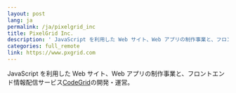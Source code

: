 ```yaml
---
layout: post
lang: ja
permalink: /ja/pixelgrid_inc
title: PixelGrid Inc.
description: ' JavaScript を利用した Web サイト、Web アプリの制作事業と、フロントエンド情報配信サービスCodeGridの開発・運営。 '
categories: full_remote
link: https://www.pxgrid.com
---
```


<p>JavaScript を利用した Web サイト、Web アプリの制作事業と、フロントエンド情報配信サービス<a href="https://www.codegrid.net/">CodeGrid</a>の開発・運営。</p>
